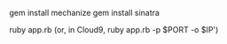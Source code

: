 gem install mechanize
gem install sinatra

ruby app.rb
(or, in Cloud9, ruby app.rb -p $PORT -o $IP')

